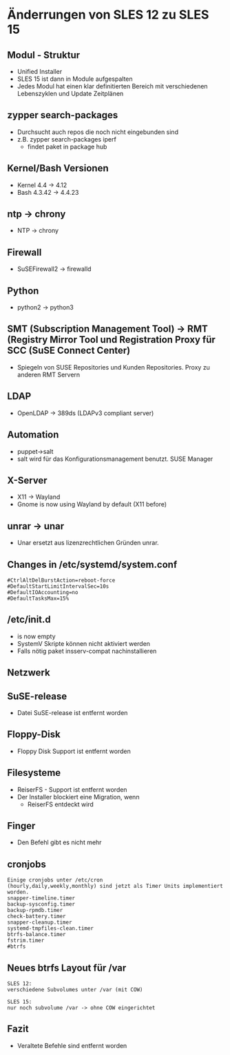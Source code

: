 # Änderrungen von SLES 12 zu SLES 15 

## Modul - Struktur 

  * Unified Installer 
  * SLES 15 ist dann in Module aufgespalten 
  * Jedes Modul hat einen klar definitierten Bereich mit verschiedenen Lebenszyklen und Update Zeitplänen 

## zypper search-packages 

  * Durchsucht auch repos die noch nicht eingebunden sind 
  * z.B. zypper search-packages iperf 
    * findet paket in package hub 

## Kernel/Bash Versionen 

  * Kernel 4.4 -> 4.12
  * Bash 4.3.42 -> 4.4.23

## ntp -> chrony 

  * NTP -> chrony 

## Firewall 

  * SuSEFirewall2 -> firewalld 

## Python 

  * python2 -> python3 

## SMT (Subscription Management Tool) -> RMT (Registry Mirror Tool und Registration Proxy für SCC (SuSE Connect Center)

  * Spiegeln von SUSE Repositories und Kunden Repositories. Proxy zu anderen RMT Servern

## LDAP 

  * OpenLDAP -> 389ds (LDAPv3 compliant server) 

## Automation 

  * puppet->salt
  * salt wird für das Konfigurationsmanagement benutzt. SUSE Manager 

## X-Server 

  * X11 -> Wayland 
  * Gnome is now using Wayland by default (X11 before) 

## unrar -> unar 

  * Unar ersetzt aus lizenzrechtlichen Gründen unrar.

## Changes in /etc/systemd/system.conf 

```
#CtrlAltDelBurstAction=reboot-force
#DefaultStartLimitIntervalSec=10s
#DefaultIOAccounting=no
#DefaultTasksMax=15%
```

## /etc/init.d 

  * is now empty
  * SystemV Skripte können nicht aktiviert werden
  * Falls nötig paket insserv-compat nachinstallieren

## Netzwerk 

  


## SuSE-release 

  * Datei SuSE-release ist entfernt worden

## Floppy-Disk 

  * Floppy Disk Support ist entfernt worden

## Filesysteme 
  
  * ReiserFS - Support ist entfernt worden
  * Der Installer blockiert eine Migration, wenn 
    * ReiserFS entdeckt wird

## Finger 
 
  * Den Befehl gibt es nicht mehr 

## cronjobs 

```
Einige cronjobs unter /etc/cron 
(hourly,daily,weekly,monthly) sind jetzt als Timer Units implementiert worden.
snapper-timeline.timer
backup-sysconfig.timer 
backup-rpmdb.timer
check-battery.timer 
snapper-cleanup.timer
systemd-tmpfiles-clean.timer 
btrfs-balance.timer 
fstrim.timer 
#btrfs
```

## Neues btrfs Layout für /var 

```
SLES 12:
verschiedene Subvolumes unter /var (mit COW) 

SLES 15:
nur noch subvolume /var -> ohne COW eingerichtet
```

## Fazit

  * Veraltete Befehle sind entfernt worden 
